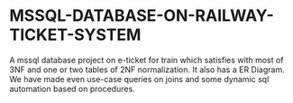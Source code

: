 # MSSQL-DATABASE-ON-RAILWAY-TICKET-SYSTEM

A mssql database project on e-ticket for train which satisfies with most of 3NF and one or two tables of 2NF normalization. 
It also has a ER Diagram. We have made even use-case queries on joins and some dynamic sql automation based on procedures.
